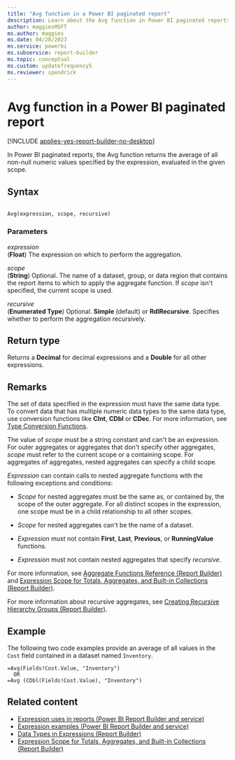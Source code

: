 ```yaml
---
title: "Avg function in a Power BI paginated report"
description: Learn about the Avg function in Power BI paginated reports. It returns the average of all non-null numeric values specified by the expression in Report Builder.
author: maggiesMSFT
ms.author: maggies
ms.date: 04/28/2023
ms.service: powerbi
ms.subservice: report-builder
ms.topic: conceptual
ms.custom: updatefrequency5
ms.reviewer: spendrick
---
```

# Avg function in a Power BI paginated report

[!INCLUDE [applies-yes-report-builder-no-desktop](../../includes/applies-yes-report-builder-no-desktop.md)]

In Power BI paginated reports, the Avg function returns the average of all non-null numeric values specified by the expression, evaluated in the given scope.  
  
## Syntax  
  
```  
  
Avg(expression, scope, recursive)  
```  
  
### Parameters  
 *expression*  
 (**Float**) The expression on which to perform the aggregation.  
  
 *scope*  
 (**String**) Optional. The name of a dataset, group, or data region that contains the report items to which to apply the aggregate function. If *scope* isn't specified, the current scope is used.  
  
 *recursive*  
 (**Enumerated Type**) Optional. **Simple** (default) or **RdlRecursive**. Specifies whether to perform the aggregation recursively.  
  
## Return type  
 Returns a **Decimal** for decimal expressions and a **Double** for all other expressions.  
  
## Remarks  
 The set of data specified in the expression must have the same data type. To convert data that has multiple numeric data types to the same data type, use conversion functions like **CInt**, **CDbl** or **CDec**. For more information, see [Type Conversion Functions](/dotnet/visual-basic/language-reference/functions/type-conversion-functions).  
  
 The value of *scope* must be a string constant and can't be an expression. For outer aggregates or aggregates that don't specify other aggregates, *scope* must refer to the current scope or a containing scope. For aggregates of aggregates, nested aggregates can specify a child scope.  
  
 *Expression* can contain calls to nested aggregate functions with the following exceptions and conditions:  
  
-   *Scope* for nested aggregates must be the same as, or contained by, the scope of the outer aggregate. For all distinct scopes in the expression, one scope must be in a child relationship to all other scopes.  
  
-   *Scope* for nested aggregates can't be the name of a dataset.  
  
-   *Expression* must not contain **First**, **Last**, **Previous**, or **RunningValue** functions.  
  
-   *Expression* must not contain nested aggregates that specify *recursive*.  
  
 For more information, see [Aggregate Functions Reference &#40;Report Builder)](report-builder-functions-aggregate-functions-reference.md) and [Expression Scope for Totals, Aggregates, and Built-in Collections &#40;Report Builder)](/sql/reporting-services/report-design/expression-scope-for-totals-aggregates-and-built-in-collections).  
  
 For more information about recursive aggregates, see [Creating Recursive Hierarchy Groups &#40;Report Builder)](/sql/reporting-services/report-design/creating-recursive-hierarchy-groups-report-builder-and-ssrs).  
  
## Example  
 The following two code examples provide an average of all values in the `Cost` field contained in a dataset named `Inventory`.  
  
```  
=Avg(Fields!Cost.Value, "Inventory")   
  OR    
=Avg (CDbl(Fields!Cost.Value), "Inventory")  
```  
  
## Related content

- [Expression uses in reports (Power BI Report Builder and service)](../expressions/expression-uses-reports-report-builder.md)   
- [Expression examples (Power BI Report Builder and service)](../expressions/report-builder-expression-examples.md)   
- [Data Types in Expressions &#40;Report Builder)](/sql/reporting-services/report-design/data-types-in-expressions-report-builder-and-ssrs)   
- [Expression Scope for Totals, Aggregates, and Built-in Collections &#40;Report Builder)](/sql/reporting-services/report-design/expression-scope-for-totals-aggregates-and-built-in-collections)  
  

